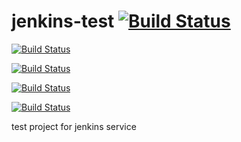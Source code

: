 # jenkins-test [![Build Status](https://jenkins.kyroy.com/job/Kyroy-jenkins-test/job/master/badge/icon)](https://jenkins.kyroy.com/job/Kyroy-jenkins-test/job/master/)

[![Build Status](https://jenkins.kyroy.com/job/Kyroy-jenkins-test/job/master/badge/icon)](https://jenkins.kyroy.com/job/Kyroy-jenkins-test/job/master/)

[![Build Status](https://jenkins.kyroy.com/buildStatus/icon?job=Kyroy-jenkins-test/master)](https://jenkins.kyroy.com/job/Kyroy-jenkins-test/job/master/)

[![Build Status](https://jenkins.kyroy.com/job/Kyroy-jenkins-test/master/badge/icon)](https://jenkins.kyroy.com/job/Kyroy-jenkins-test/master)

[![Build Status](https://jenkins.kyroy.com/buildStatus/icon?job=Kyroy-jenkins-test/master)](https://jenkins.kyroy.com/job/Kyroy-jenkins-test/master)

test project for jenkins service
